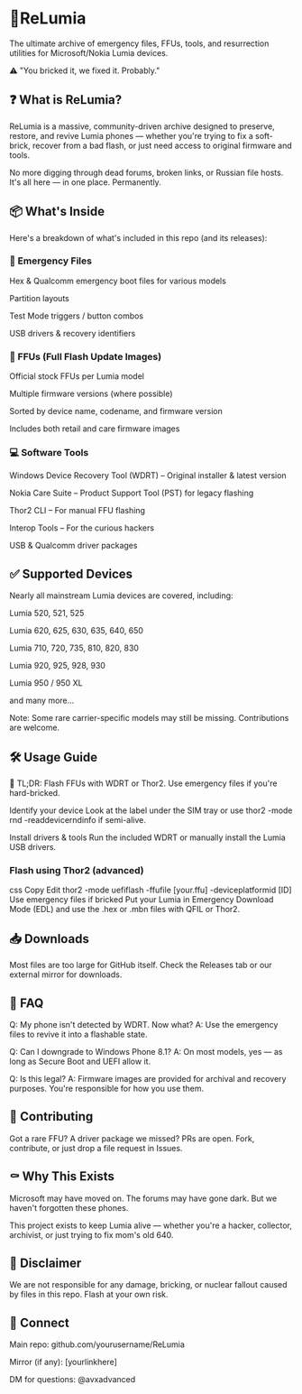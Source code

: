 # 📱ReLumia
The ultimate archive of emergency files, FFUs, tools, and resurrection utilities for Microsoft/Nokia Lumia devices.

⚠️ "You bricked it, we fixed it. Probably."

## ❓ What is ReLumia?
ReLumia is a massive, community-driven archive designed to preserve, restore, and revive Lumia phones — whether you're trying to fix a soft-brick, recover from a bad flash, or just need access to original firmware and tools.

No more digging through dead forums, broken links, or Russian file hosts. It's all here — in one place. Permanently.

## 📦 What's Inside
Here's a breakdown of what's included in this repo (and its releases):

### 🧱 Emergency Files
Hex & Qualcomm emergency boot files for various models

Partition layouts

Test Mode triggers / button combos

USB drivers & recovery identifiers

### 🔄 FFUs (Full Flash Update Images)
Official stock FFUs per Lumia model

Multiple firmware versions (where possible)

Sorted by device name, codename, and firmware version

Includes both retail and care firmware images

### 💻 Software Tools
Windows Device Recovery Tool (WDRT) – Original installer & latest version

Nokia Care Suite – Product Support Tool (PST) for legacy flashing

Thor2 CLI – For manual FFU flashing

Interop Tools – For the curious hackers

USB & Qualcomm driver packages

## ✅ Supported Devices
Nearly all mainstream Lumia devices are covered, including:

Lumia 520, 521, 525

Lumia 620, 625, 630, 635, 640, 650

Lumia 710, 720, 735, 810, 820, 830

Lumia 920, 925, 928, 930

Lumia 950 / 950 XL

and many more...

Note: Some rare carrier-specific models may still be missing. Contributions are welcome.

## 🛠 Usage Guide
🧠 TL;DR: Flash FFUs with WDRT or Thor2. Use emergency files if you're hard-bricked.

Identify your device
Look at the label under the SIM tray or use thor2 -mode rnd -readdevicerndinfo if semi-alive.

Install drivers & tools
Run the included WDRT or manually install the Lumia USB drivers.

### Flash using Thor2 (advanced)

css
Copy
Edit
thor2 -mode uefiflash -ffufile [your.ffu] -deviceplatformid [ID]
Use emergency files if bricked
Put your Lumia in Emergency Download Mode (EDL) and use the .hex or .mbn files with QFIL or Thor2.

## 📥 Downloads
Most files are too large for GitHub itself. Check the Releases tab or our external mirror for downloads.

## 🧠 FAQ
Q: My phone isn't detected by WDRT. Now what?
A: Use the emergency files to revive it into a flashable state.

Q: Can I downgrade to Windows Phone 8.1?
A: On most models, yes — as long as Secure Boot and UEFI allow it.

Q: Is this legal?
A: Firmware images are provided for archival and recovery purposes. You're responsible for how you use them.

## 🤝 Contributing
Got a rare FFU? A driver package we missed? PRs are open. Fork, contribute, or just drop a file request in Issues.

## ⚰️ Why This Exists
Microsoft may have moved on. The forums may have gone dark. But we haven't forgotten these phones.

This project exists to keep Lumia alive — whether you're a hacker, collector, archivist, or just trying to fix mom's old 640.

## 🧨 Disclaimer
We are not responsible for any damage, bricking, or nuclear fallout caused by files in this repo. Flash at your own risk.

## 📡 Connect
Main repo: github.com/yourusername/ReLumia

Mirror (if any): [yourlinkhere]

DM for questions: @avxadvanced


